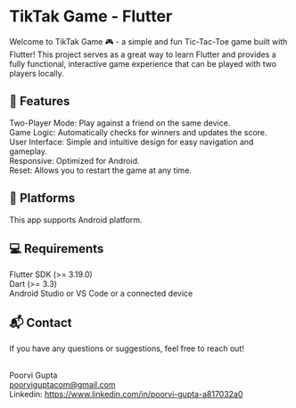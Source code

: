 # TikTak Game - Flutter
Welcome to TikTak Game 🎮 - a simple and fun Tic-Tac-Toe game built with Flutter! This project serves as a great way to learn Flutter and provides a fully functional, interactive game experience that can be played with two players locally.

## 🚀 Features
Two-Player Mode: Play against a friend on the same device.<br>
Game Logic: Automatically checks for winners and updates the score.<br>
User Interface: Simple and intuitive design for easy navigation and gameplay.<br>
Responsive: Optimized for Android.<br>
Reset: Allows you to restart the game at any time.<br>

## 📱 Platforms
This app supports Android platform.

## 💻 Requirements
Flutter SDK (>= 3.19.0)<br>
Dart (>= 3.3)<br>
Android Studio or VS Code or a connected device<br>

## 📬 Contact
If you have any questions or suggestions, feel free to reach out!<br><br>

Poorvi Gupta<br>
poorviguptacom@gmail.com<br>
Linkedin: https://www.linkedin.com/in/poorvi-gupta-a817032a0<br>
